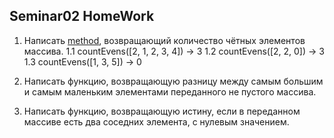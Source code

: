 ## Seminar02 HomeWork

01. Написать [method](src/main/java/com/zergatstage/javacore/seminar02/Application.java), возвращающий количество чётных элементов массива. 
    1.1 countEvens([2, 1, 2, 3, 4]) → 3 
    1.2 countEvens([2, 2, 0]) → 3 
    1.3 countEvens([1, 3, 5]) → 0  
02. Написать функцию, возвращающую разницу между самым большим и самым 
маленьким элементами переданного не пустого массива.

03. Написать функцию, возвращающую истину, если в переданном массиве есть 
два соседних элемента, с нулевым значением.